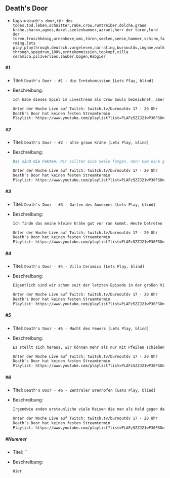 ## Death's Door

* tags = `death's door,tür des todes,tod,leben,schnitter,rabe,crow,rumtreiber,dolche,graue krähe,sharon,agnes,daxel,seelenkammer,azrael,herr der türen,lord der türen,froschkönig,urnenhexe,omi,türen,seelen,sense,hammer,schirm,farming,lets play,playthrough,deutsch,vorgelesen,narrating,burnoutdv,ingame,walkthrough,speedrun,100%,erntekommission,topkopf,villa ceramica,pilzverlies,zauber,bogen,Habgier`

##### #1

* Titel: `Death's Door - #1 - die Erntekomission [Lets Play, blind]`

* Beschreibung:

  ```markdown
  Ich habe dieses Spiel im Livestream als Crow Souls bezeichnet, aber eigentlich stimmt das nicht wirklich. Wenn ich das tun würde wäre ja quasi jedes Spiel ein Dark Souls Clon. Und dabei gab es doch schon andere Spiele die sich ähnlichen Prinzipien bedienen davor und damit meine ich nicht nur Demon Souls. Wie dem aber auch sei, wir sind eine Krähe und anscheinend eine Art Sub-Dienstleister für den Tod. So habe ich das zumindest verstanden. Die Behörde läuft aber nicht mehr so gut, daher ist es ziemlich selten einen Auftrag zu haben und dann geht auch noch irgendwas schief. Erwarten tut uns dann eine Welt voller Gegner und Rätsel. Anfangen tun wir aber mit einem Waldgeist, alles Andere danach.
  
  Unter der Woche Live auf Twitch: twitch.tv/burnoutdv 17 - 20 Uhr
  Death's Door hat keinen festen Streamtermin
  Playlist: https://www.youtube.com/playlist?list=PLAFz5ZZJ21wP30FSOnH8_2ppUqi9a9QzJ
  ```

##### #2

* Titel: `Death's Door - #2 - alte graue Krähe [Lets Play, blind]`

* Beschreibung:

  ```markdown
  Das sind die Fakten: Wir sollten eine Seele fangen, dann kam eine große graue Krähe und hat uns auf den Kopf geschlagen. Dann war die Seele weg. Ohne diese Seele die wir in die Seelenkammer zurückgeben haben wir ein großes Problem weil wir dann nicht die Tür schließen können. Wenn die Tür nicht geschlossen ist dann sind wir wohl sterblich. Für eine Krähe ist das wohl ein echtes Problem. Ich bin mir übrigens nicht so richtig sicher ob wir jetzt ein Rabe oder eine Krähe sind. Letztendlich spielt es bestimmt keine Rolle, aber ganz sicher bin ich mir halt trotzdem nicht. Wie dem aber auch sei, heute treffen wir die große graue Krähe die uns bestohlen hat. Außerdem treffen wir auch noch den Zwiebelsuppenritter. Ich kann mir eigentlich nicht vorstellen das der Mann keine Referenz ist.
  
  Unter der Woche Live auf Twitch: twitch.tv/burnoutdv 17 - 20 Uhr
  Death's Door hat keinen festen Streamtermin
  Playlist: https://www.youtube.com/playlist?list=PLAFz5ZZJ21wP30FSOnH8_2ppUqi9a9QzJ
  ```

##### #3

* Titel: `Death's Door - #3 - Garten des Anwesens [Lets Play, blind]`

* Beschreibung:

  ```markdown
  Ich finde das meine kleine Krähe gut vor ran kommt. Heute betreten wir das Anwesen der Hexe. Eigentlich wissen wir noch gar nicht allzu viel über das Leben der anscheinend Unsterblichen. Aber wir haben immerhin schon ein paar Informationen vom Zwiebelsuppenritter erfahren. Ich bin übrigens immer noch sehr enttäuscht das er keine tiefen "hmm" von sich gibt. Immerhin ist er genauso nutzlos wie Siegmeyer (nicht Siegwart). Ich mag es wenn Spiele solche Konstanten mitbringen. Außerdem sterben wir heute ein wenig öfter als früher, das liegt größtenteils aber daran das ich einfach zu gierig bin anstatt die vorsichtige Route zu nehmen. Man kann also durchaus beglückwünschen das die Schwierigkeit bisher langsam aber dennoch stetig angestiegen ist.
  
  Unter der Woche Live auf Twitch: twitch.tv/burnoutdv 17 - 20 Uhr
  Death's Door hat keinen festen Streamtermin
  Playlist: https://www.youtube.com/playlist?list=PLAFz5ZZJ21wP30FSOnH8_2ppUqi9a9QzJ
  ```

##### #4

* Titel: `Death's Door - #4 - Villa Ceramica [Lets Play, blind]`

* Beschreibung:

  ```markdown
  Eigentlich sind wir schon seit der letzten Episode in der großen Villa aber wie die Dinge nun einmal laufen zieht sich so eine Reise halt ein wenig und an sich steht der Ort heute noch einmal im besonderen Fokus. Allen Anschein nach ist der Ort von größeren Lebewesen bewohnt, es könnte aber auch einfach daran liegen das unsere kleine Krähe nicht die größte ist. Und außerdem sieht es aber so aus als wären die meisten Türen verschlossen, die Bewohner andere Wege der Fortbewegung nutzend. Es stellt sich auch ein wenig die Frage ob es überhaupt andere Bewohner gibt. Offensichtlich haben wir es mit einer größeren Menge an Porzellanwesen zu tun aber die scheinen mir keine echte eigene Agenda zu haben, man könnte durchaus von einem unbehaglichen Ort sprechen.
  
  Unter der Woche Live auf Twitch: twitch.tv/burnoutdv 17 - 20 Uhr
  Death's Door hat keinen festen Streamtermin
  Playlist: https://www.youtube.com/playlist?list=PLAFz5ZZJ21wP30FSOnH8_2ppUqi9a9QzJ
  ```

##### #5

* Titel: `Death's Door - #5 - Macht des Feuers [Lets Play, blind]`

* Beschreibung:

  ```markdown
  Es stellt sich heraus, wir können mehr als nur mit Pfeilen schießen, das müssen wir auch, so wie es aussieht gibt es einige Wände und Türen die sich nicht öffnen lassen wenn wir uns nur auf die Umgebung und den zur Verfügung stehenden Mitteln verlassen. Daher erweitern wir unsere Fähigkeiten heute in dem wir die Truhe der Habgier öffnen. Diese ist leicht versteckt aber am Ende finden wir sie, überleben eine kleine aber nicht ganz so einfache Prüfung und wandern dann weitern. Mit der neuen Macht des Feuers sind wir bestimmt auch in der Lage gewaltige Dinge zu tun. Dinge anzünden zum Beispiel. Beispielsweise Spinnenweben, die stehen da ganz vorne mit dabei. Oder halt so Weihrauchbehälter, wie auch immer die mit den Türen zusammenhängen.
  
  Unter der Woche Live auf Twitch: twitch.tv/burnoutdv 17 - 20 Uhr
  Death's Door hat keinen festen Streamtermin
  Playlist: https://www.youtube.com/playlist?list=PLAFz5ZZJ21wP30FSOnH8_2ppUqi9a9QzJ
  ```

##### #6

* Titel: `Death's Door - #6 - Zentraler Brennofen [Lets Play, blind]`

* Beschreibung:

  ```markdown
  Irgendwie enden erstaunliche viele Reisen die man als Held gegen das "Böse" tut in den Keller. Übrigens ist in dieser Geschichte nicht so wirklich klar ob wir wirklich zu den Guten gehören. Anscheinend scheint irgendetwas mit der Welt nicht zu stimmen. Die Kommission ist nur noch selten unterwegs und irgendwie scheint auch das Leben selbst in Stase zu sein. Das hat wahrscheinlich irgendetwas damit zu tun was vor vielen vielen Jahren passiert ist. Es erlaubt aber auch Leuten wie der Urnenhexe dauerhaft am Leben zu leben bleibe. Ihr Trick ist anscheinend ein wenig Ton auf dem Topf, die Existenz der Brennkammer ist daher vollkommen logisch, schließlich müssen all diese Töpfe ja irgendwo her kommen. Interessant ist aber auch das Oma scheinbar auch neues Leben erschaffen hat. überall in den verschiedenen Behältern sehen wir die Rohform der Topfwesen die wir bisher getroffen haben. Ich gehe jetzt einfach mal davon aus das diese Geschöpfe entweder das Seitenprodukt oder die direkte Schöpfung von ihr sind. Hoch interessant. Am Ende treffen wir sogar Oma, aber heute ist nicht der Tag an der wir sie besiegen.
  
  Unter der Woche Live auf Twitch: twitch.tv/burnoutdv 17 - 20 Uhr
  Death's Door hat keinen festen Streamtermin
  Playlist: https://www.youtube.com/playlist?list=PLAFz5ZZJ21wP30FSOnH8_2ppUqi9a9QzJ
  ```

##### #Nummer

* Titel: ``

* Beschreibung:

  ```markdown
  Hier
  ```